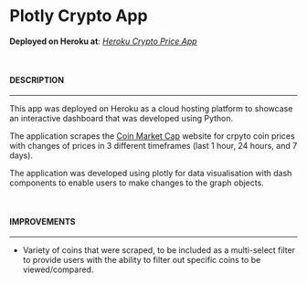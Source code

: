 # Plotly Crypto App


**Deployed on Heroku at**: *[Heroku Crypto Price App](https://plotly-dash-adriant19.herokuapp.com/)*

<br>

#### DESCRIPTION
----------------

This app was deployed on Heroku as a cloud hosting platform to showcase an interactive dashboard that was developed using Python.

The application scrapes the [Coin Market Cap](https://coinmarketcap.com/) website for crpyto coin prices with changes of prices in 3 different timeframes (last 1 hour, 24 hours, and 7 days).

The application was developed using plotly for data visualisation with dash components to enable users to make changes to the graph objects.

<br>

#### IMPROVEMENTS
-----------------

- Variety of coins that were scraped, to be included as a multi-select filter to provide users with the ability to filter out specific coins to be viewed/compared.
